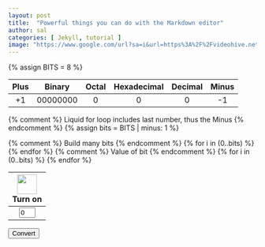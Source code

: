 ```yaml
---
layout: post
title:  "Powerful things you can do with the Markdown editor"
author: sal
categories: [ Jekyll, tutorial ]
image: "https://www.google.com/url?sa=i&url=https%3A%2F%2Fvideohive.net%2Fitem%2Fabstract-technology-background-binary-data-and-streaming-code-3d-animation%2F35920560&psig=AOvVaw0QDOAxT2v3Fa8nvrAeSuTU&ust=1685588071322000&source=images&cd=vfe&ved=0CBAQjRxqFwoTCLiP4IbHnv8CFQAAAAAdAAAAABAD"
---
```

{% assign BITS = 8 %}

<style>
    td {
        text-align: center;
        vertical-align: middle;
    }
</style>

<table>
    <thead>
        <tr class="header" id="table">
            <th>Plus</th>
            <th>Binary</th>
            <th>Octal</th>
            <th>Hexadecimal</th>
            <th>Decimal</th>
            <th>Minus</th>
        </tr>
    </thead>
    <tbody>
        <tr>
            <td><div class="button" id="add1" onclick="add(1)">+1</div></td>
            <td id="binary">00000000</td>
            <td id="octal">0</td>
            <td id="hexadecimal">0</td>
            <td id="decimal">0</td>
            <td><div class="button" id="sub1" onclick="add(-1)">-1</div></td>
        </tr>
    </tbody>
</table>

{% comment %}
Liquid for loop includes last number, thus the Minus
{% endcomment %}
{% assign bits = BITS | minus: 1 %} 

<table>
    <thead>
        <tr>
            {% comment %}
            Build many bits
            {% endcomment %}
            {% for i in (0..bits) %}
            <th><img id="bulb{{ i }}" src="{{site.baseurl}}/assets/images/bulb_off.png" alt="" width="40" height="Auto">
                <div class="button" id="butt{{ i }}" onclick="javascript:toggleBit({{ i }})">Turn on</div>
            </th>
            {% endfor %}
        </tr>
    </thead>
    <tbody>
        <tr>
            {% comment %}
            Value of bit
            {% endcomment %}
            {% for i in (0..bits) %}
            <td><input type='text' id="digit{{ i }}" Value="0" size="1" readonly></td>
            {% endfor %}
        </tr>
    </tbody>
</table>



<button id = "submit">Convert</button>


<script>

    // header := w.Header()
    // header.Add("Access-Control-Allow-Origin", "*")

    // if r.Method == "OPTIONS" {
    //     w.WriteHeader(http.StatusOK)
    //     return
    // }   

    const BITS = {{ BITS }};
    const MAX = 2 ** BITS - 1;
    const MSG_ON = "Turn on";
    const IMAGE_ON = "{{site.baseurl}}/assets/images/bulb_on.gif";
    const MSG_OFF = "Turn off";
    const IMAGE_OFF = "{{site.baseurl}}/assets/images/bulb_off.png";
    const submit = document.getElementById("submit");
    submit.addEventListener("click", send);


    // return string with current value of each bit
    function getBits() {
        let bits = "";
        for(let i = 0; i < BITS; i++) {
            bits = bits + document.getElementById('digit' + i).value;
        }
        return bits;
    }
    // setter for Document Object Model (DOM) values
    function setConversions(binary) {
        document.getElementById('binary').innerHTML = binary;
        // Octal conversion
        document.getElementById('octal').innerHTML = parseInt(binary, 2).toString(8);
        // Hexadecimal conversion
        document.getElementById('hexadecimal').innerHTML = parseInt(binary, 2).toString(16);
        // Decimal conversion
        document.getElementById('decimal').innerHTML = parseInt(binary, 2).toString();
    }
    // convert decimal to base 2 using modulo with divide method
    function decimal_2_base(decimal, base) {
        let conversion = "";
        // loop to convert to base
        do {
            let digit = decimal % base;           // obtain right most digit
            conversion = "" + digit + conversion; // what does this do? inserts digit to front of string
            decimal = ~~(decimal / base);         // what does this do? divides by base what is ~~? force whole number
        } while (decimal > 0);                    // why while at the end? 0 pads front of binary number
            // loop to pad with zeros
            if (base === 2) {                     // only pad for binary conversions
                for (let i = 0; conversion.length < BITS; i++) {
                    conversion = "0" + conversion;
            }
        }
        return conversion;
    }
    // toggle selected bit and recalculate
    function toggleBit(i) {
        //alert("Digit action: " + i );
        const dig = document.getElementById('digit' + i);
        const image = document.getElementById('bulb' + i);
        const butt = document.getElementById('butt' + i);
        // Change digit and visual
        if (image.src.match(IMAGE_ON)) {
            dig.value = 0;
            image.src = IMAGE_OFF;
            butt.innerHTML = MSG_ON;
        } else {
            dig.value = 1;
            image.src = IMAGE_ON;
            butt.innerHTML = MSG_OFF;
        }
        // Binary numbers
        const binary = getBits();
        setConversions(binary);
    }

    // add is positive integer, subtract is negative integer
    function add(n) {
        let binary = getBits();
        // convert to decimal and do math
        let decimal = parseInt(binary, 2);
        if (n > 0) {  // PLUS
            decimal = MAX === decimal ? 0 : decimal += n; // OVERFLOW or PLUS
        } else  {     // MINUS
            decimal = 0 === decimal ? MAX : decimal += n; // OVERFLOW or MINUS
        }
        // convert the result back to binary
        binary = decimal_2_base(decimal, 2);
        // update conversions
        setConversions(binary);
        // update bits
        for (let i = 0; i < binary.length; i++) {
            let digit = binary.substr(i, 1);
            document.getElementById('digit' + i).value = digit;
            if (digit === "1") {
                document.getElementById('bulb' + i).src = IMAGE_ON;
                document.getElementById('butt' + i).innerHTML = MSG_OFF;
            } else {
                document.getElementById('bulb' + i).src = IMAGE_OFF;
                document.getElementById('butt' + i).innerHTML = MSG_ON;
            }
        }
    }
    
    //sends number and data to backend
    function send() {
    var binary = getBits();
        var myHeaders = new Headers();
        myHeaders.append("Content-Type", "application/json");
        myHeaders.append("Accept", "application/json");
        var raw = JSON.stringify({
        "tag": binary
        });
        var requestOptions = {
            method: 'POST',
            headers: myHeaders,
            body: raw,
            redirect: 'follow'
        };
        console.log(binary);

    fetch("http://127.0.0.1:8086/api/binary/", requestOptions)
        .then(response => response.json()) // Parse the response as JSON
        .then(result => console.log(result))
        .catch(error => console.log('error', error));

}








    // fetch("http://127.0.0.1:8086/api/y/query", {
    // method: "POST",
    // body: JSON.stringify({
    //     query: binary
    //     title: "Binary Data",
    //     completed: false
    // }),
    // headers: {
    //     "Content-type": "application/json; charset=UTF-8"
    // }
    // })
    // .then((response) => response.json())
    // .then((json) => console.log(json));

    // const xhr = new XMLHttpRequest();
    // const url = 'http://127.0.0.1:8086/api/y/<string:query>'; 

    // xhr.open('POST', url, true);
    // xhr.setRequestHeader('Content-Type', 'application/json');

    // xhr.onreadystatechange = function() {
    //     if (xhr.readyState === 4 && xhr.status === 200) {
    //       console.log('Data sent successfully');
    //     // Handle the response from the backend if needed
    //     }
    // };
    // console.log(binary);
    // const data = JSON.stringify({ binary : binary });
    // xhr.send(data);
    

</script>
